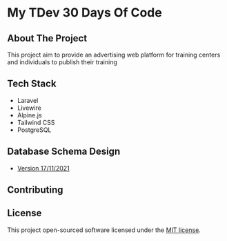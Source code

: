 # My TDev 30 Days Of Code

## About The Project
This project aim to provide an advertising web platform for training centers and individuals to publish their training

## Tech Stack
* Laravel
* Livewire
* Alpine.js
* Tailwind CSS
* PostgreSQL

## Database Schema Design
* [Version 17/11/2021](https://drive.google.com/file/d/1lXEbJuUgYvRbgvKL7X_IhR17TEnVlu69/view?usp=sharing)


## Contributing

## License

This project open-sourced software licensed under the [MIT license](https://opensource.org/licenses/MIT).
